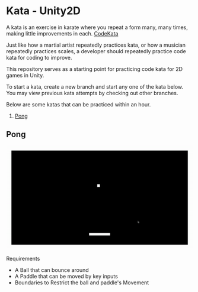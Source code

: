 # Kata - Unity2D

A kata is an exercise in karate where you repeat a form many, many times, making little improvements in each. [CodeKata](http://codekata.com/)

Just like how a martial artist repeatedly practices kata, or how a musician repeatedly practices scales, a developer should repeatedly practice code kata for coding to improve.

This repository serves as a starting point for practicing code kata for 2D games in Unity.

To start a kata, create a new branch and start any one of the kata below. You may view previous kata attempts by checking out other branches.

Below are some katas that can be practiced within an hour.

1. [Pong](#pong)

## Pong

![Pong GIF](Docs/pong.gif)

Requirements

- A Ball that can bounce around
- A Paddle that can be moved by key inputs
- Boundaries to Restrict the ball and paddle's Movement
